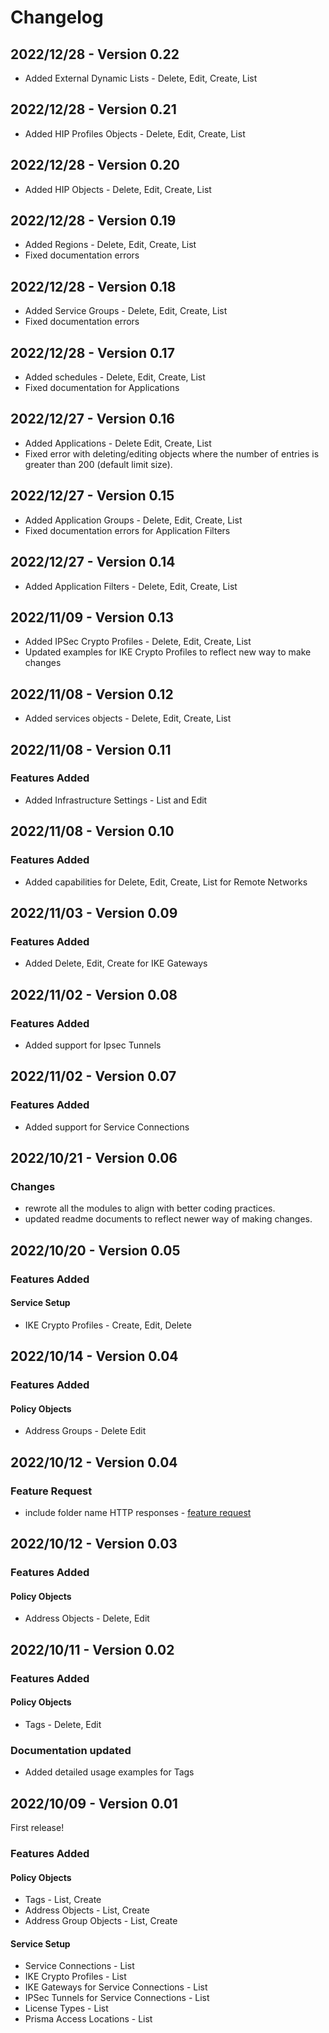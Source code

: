 # Changelog

## 2022/12/28 - Version 0.22
* Added External Dynamic Lists - Delete, Edit, Create, List

## 2022/12/28 - Version 0.21
* Added HIP Profiles Objects - Delete, Edit, Create, List

## 2022/12/28 - Version 0.20
* Added HIP Objects - Delete, Edit, Create, List

## 2022/12/28 - Version 0.19
* Added Regions - Delete, Edit, Create, List
* Fixed documentation errors

## 2022/12/28 - Version 0.18
* Added Service Groups - Delete, Edit, Create, List
* Fixed documentation errors

## 2022/12/28 - Version 0.17
* Added schedules - Delete, Edit, Create, List
* Fixed documentation for Applications

## 2022/12/27 - Version 0.16
* Added Applications - Delete Edit, Create, List
* Fixed error with deleting/editing objects where the number of entries is greater than 200 (default limit size).

## 2022/12/27 - Version 0.15
* Added Application Groups - Delete, Edit, Create, List
* Fixed documentation errors for Application Filters

## 2022/12/27 - Version 0.14
* Added Application Filters - Delete, Edit, Create, List

## 2022/11/09 - Version 0.13
* Added IPSec Crypto Profiles - Delete, Edit, Create, List
* Updated examples for IKE Crypto Profiles to reflect new way to make changes

## 2022/11/08 - Version 0.12
* Added services objects - Delete, Edit, Create, List

## 2022/11/08 - Version 0.11
### Features Added
* Added Infrastructure Settings - List and Edit

## 2022/11/08 - Version 0.10
### Features Added
* Added capabilities for Delete, Edit, Create, List for Remote Networks

## 2022/11/03 - Version 0.09
### Features Added
* Added Delete, Edit, Create for IKE Gateways

## 2022/11/02 - Version 0.08
### Features Added
* Added support for Ipsec Tunnels

## 2022/11/02 - Version 0.07
### Features Added
* Added support for Service Connections

## 2022/10/21 - Version 0.06
### Changes
* rewrote all the modules to align with better coding practices.
* updated readme documents to reflect newer way of making changes.

## 2022/10/20 - Version 0.05
### Features Added
#### Service Setup
* IKE Crypto Profiles - Create, Edit, Delete

## 2022/10/14 - Version 0.04
### Features Added
#### Policy Objects
* Address Groups - Delete Edit

## 2022/10/12 - Version 0.04
### Feature Request
* include folder name HTTP responses - [feature request](https://github.com/PaloAltoNetworks/PrismaSASECloudManaged-Python/issues/4)

## 2022/10/12 - Version 0.03
### Features Added
#### Policy Objects
* Address Objects - Delete, Edit

## 2022/10/11 - Version 0.02
### Features Added
#### Policy Objects
* Tags - Delete, Edit

### Documentation updated
* Added detailed usage examples for Tags

## 2022/10/09 - Version 0.01
First release!

### Features Added
#### Policy Objects
* Tags - List, Create
* Address Objects - List, Create
* Address Group Objects - List, Create

#### Service Setup
* Service Connections - List
* IKE Crypto Profiles - List
* IKE Gateways for Service Connections - List
* IPSec Tunnels for Service Connections - List
* License Types - List
* Prisma Access Locations - List
